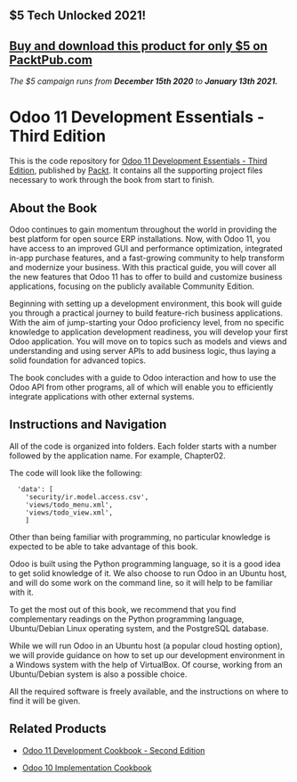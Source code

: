 ## $5 Tech Unlocked 2021!
[Buy and download this product for only $5 on PacktPub.com](https://www.packtpub.com/)
-----
*The $5 campaign         runs from __December 15th 2020__ to __January 13th 2021.__*

# Odoo 11 Development Essentials - Third Edition
This is the code repository for [Odoo 11 Development Essentials - Third Edition](https://www.packtpub.com/application-development/odoo-11-development-essentials-third-edition?utm_source=github&utm_medium=repository&utm_campaign=9781788477796), published by [Packt](https://www.packtpub.com/?utm_source=github). It contains all the supporting project files necessary to work through the book from start to finish.
## About the Book
Odoo continues to gain momentum throughout the world in providing the best platform for open source ERP installations. Now, with Odoo 11, you have access to an improved GUI and performance optimization, integrated in-app purchase features, and a fast-growing community to help transform and modernize your business. With this practical guide, you will cover all the new features that Odoo 11 has to offer to build and customize business applications, focusing on the publicly available Community Edition.

Beginning with setting up a development environment, this book will guide you through a practical journey to build feature-rich business applications. With the aim of jump-starting your Odoo proficiency level, from no specific knowledge to application development readiness, you will develop your first Odoo application. You will move on to topics such as models and views and understanding and using server APIs to add business logic, thus laying a solid foundation for advanced topics.

The book concludes with a guide to Odoo interaction and how to use the Odoo API from other programs, all of which will enable you to efficiently integrate applications with other external systems.

## Instructions and Navigation
All of the code is organized into folders. Each folder starts with a number followed by the application name. For example, Chapter02.



The code will look like the following:
```
  'data': [
    'security/ir.model.access.csv',
    'views/todo_menu.xml',
    'views/todo_view.xml',
    ]
```

Other than being familiar with programming, no particular knowledge is expected to be able to take advantage of this book.

Odoo is built using the Python programming language, so it is a good idea to get solid knowledge of it. We also choose to run Odoo in an Ubuntu host, and will do some work on the command line, so it will help to be familiar with it.

To get the most out of this book, we recommend that you find complementary readings on the Python programming language, Ubuntu/Debian Linux operating system, and the PostgreSQL database.

While we will run Odoo in an Ubuntu host (a popular cloud hosting option), we will provide guidance on how to set up our development environment in a Windows system with the help of VirtualBox. Of course, working from an Ubuntu/Debian system is also a possible choice.

All the required software is freely available, and the instructions on where to find it will be given.

## Related Products
* [Odoo 11 Development Cookbook - Second Edition](https://www.packtpub.com/application-development/odoo-11-development-cookbook-second-edition?utm_source=github&utm_medium=repository&utm_campaign=9781788471817)

* [Odoo 10 Implementation Cookbook](https://www.packtpub.com/application-development/odoo-10-implementation-cookbook?utm_source=github&utm_medium=repository&utm_campaign=9781787123427)

